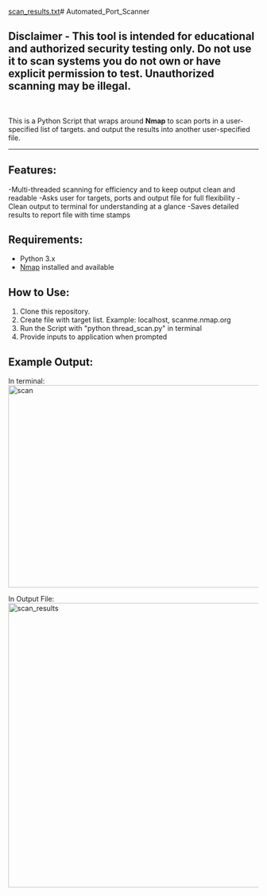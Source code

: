 [scan_results.txt](https://github.com/user-attachments/files/22140828/scan_results.txt)# Automated_Port_Scanner
<br/>

## Disclaimer - This tool is intended for educational and authorized security testing only. Do not use it to scan systems you do not own or have explicit permission to test. Unauthorized scanning may be illegal. 
<br/>

This is a Python Script that wraps around **Nmap** to scan ports in a user-specified list of targets. and output the results into another user-specified file.

---
## Features:

-Multi-threaded scanning for efficiency and to keep output clean and readable
-Asks user for targets, ports and output file for full flexibility
-Clean output to terminal for understanding at a glance
-Saves detailed results to report file with time stamps

## Requirements:

- Python 3.x
- [Nmap](https://nmap.org/) installed and available

## How to Use:

1. Clone this repository.
2. Create file with target list. Example: localhost, scanme.nmap.org
3. Run the Script with "python thread_scan.py" in terminal
4. Provide inputs to application when prompted

## Example Output:

In terminal: <br/>
<img width="717" height="407" alt="scan" src="https://github.com/user-attachments/assets/fabc78c1-f9f5-4292-8f63-f3b77235c4c2" />


In Output File:<br/>
<img width="870" height="572" alt="scan_results" src="https://github.com/user-attachments/assets/ba6d4197-0f72-4dbf-97a5-5e261a8a93c0" />

